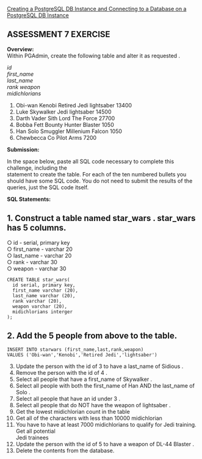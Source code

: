 [Creating a PostgreSQL DB Instance and Connecting to a Database on a PostgreSQL DB Instance](https://aws.amazon.com/getting-started/tutorials/create-connect-postgresql-db/)

## ASSESSMENT 7 EXERCISE
**Overview:**     
Within PGAdmin, create the following table and alter it as requested  .   
 

 *id   
  first_name    
  last_name   
  rank weapon   
  midichlorians*  

1. Obi-wan Kenobi Retired Jedi lightsaber 13400  
2. Luke Skywalker Jedi lightsaber 14500  
3. Darth Vader Sith Lord The Force 27700  
4. Bobba Fett Bounty Hunter Blaster 1050  
5. Han Solo Smuggler Millenium Falcon 1050
6. Chewbecca Co Pilot Arms 7200

 

**Submission:**  

In the space below, paste all SQL code necessary to complete this challenge, including the  
statement to create the table. For each of the ten numbered bullets you should have some
SQL code. You do not need to submit the results of the queries, just the SQL code itself.

**SQL Statements:**  

## 1. Construct a table named star_wars . star_wars has 5 columns.  
○ id - serial, primary key   
○ first_name - varchar 20  
○ last_name - varchar 20  
○ rank - varchar 30  
○ weapon - varchar 30   

```pgsql
CREATE TABLE star_wars(
  id serial, primary key,
  first_name varchar (20),
  last_name varchar (20),
  rank varchar (20),
  weapon varchar (20),
  midichlorians interger
);
```    
## 2. Add the 5 people from above to the table.
```pgsql
INSERT INTO starwars (first_name,last,rank,weapon)
VALUES ('Obi-wan','Kenobi','Retired Jedi','lightsaber')
```


3. Update the person with the id of 3 to have a last_name of Sidious .  
4. Remove the person with the id of 4 .  
5. Select all people that have a first_name of Skywalker .  
6. Select all people with both the first_name of Han AND the last_name of Solo .   
7. Select all people that have an id under 3 .  
8. Select all people that do NOT have the weapon of lightsaber .   
9. Get the lowest midichlorian count in the table  
10. Get all of the characters with less than 10000 midichlorian  
11. You have to have at least 7000 midichlorians to qualify for Jedi training. Get all potential  
Jedi trainees  
12. Update the person with the id of 5 to have a weapon of DL-44 Blaster .   
13. Delete the contents from the database.  